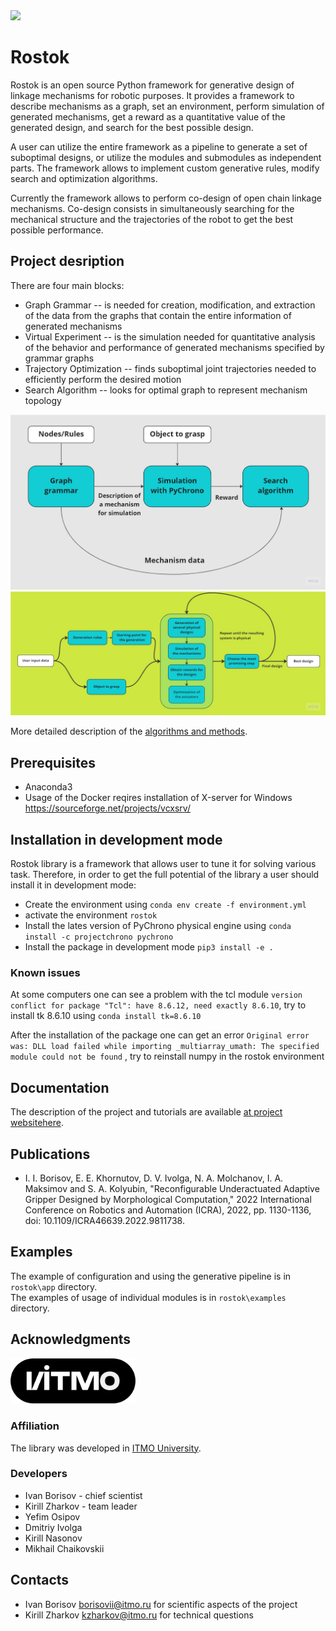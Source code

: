 <img src="./docs/images/logo_rostok.jpg" width="200">

# Rostok

Rostok is an open source Python framework for generative design of linkage mechanisms for robotic purposes. It provides a framework to describe mechanisms as a graph, set an environment, perform simulation of generated mechanisms, get a reward as a quantitative value of the generated design, and search for the best possible design. 

A user can utilize the entire framework as a pipeline to generate a set of suboptimal designs, or utilize the modules and submodules as independent parts. The framework allows to implement custom generative rules, modify search and optimization algorithms. 

Currently the framework allows to perform co-design of open chain linkage mechanisms. Co-design consists in simultaneously searching for the mechanical structure and the trajectories of the robot to get the best possible performance. 

## Project desription

There are four main blocks:  

* Graph Grammar -- is needed for creation, modification, and extraction of the data from the graphs that contain the entire information of generated mechanisms
* Virtual Experiment -- is the simulation needed for quantitative analysis of the behavior  and performance of generated mechanisms specified by grammar graphs
* Trajectory Optimization -- finds suboptimal joint trajectories needed to efficiently perform the desired motion
* Search Algorithm -- looks for optimal graph to represent mechanism topology

![project_general](./docs/images/general_scheme.jpg)
![project_algorithm](./docs/images/Algorithm_shceme.jpg)

More detailed description of the [algorithms and methods](docs/Algorithm.md). 

## Prerequisites

* Anaconda3 
* Usage of the Docker reqires installation of Х-server for Windows https://sourceforge.net/projects/vcxsrv/

## Installation in development mode 

Rostok library is a framework that allows user to tune it for solving various task. Therefore, in order to get the full potential of the library a user should install it in development mode:  

* Create the environment using `conda env create -f environment.yml`
* activate the environment `rostok`  
* Install the lates version of PyChrono physical engine using `conda install -c projectchrono pychrono`  
* Install the package in development mode `pip3 install -e .`  

### Known issues 

At some computers one can see a problem with the tcl module `version conflict for package "Tcl": have 8.6.12, need exactly 8.6.10`, try to install tk 8.6.10 using `conda install tk=8.6.10`

After the installation of the package one can get an error `Original error was: DLL load failed while importing _multiarray_umath: The specified module could not be found` , try to reinstall numpy in the rostok environment

## Documentation

The description of the project and tutorials are available [at project websitehere](https://licaibeerlab.github.io/graph_assembler/).

## Publications

* I. I. Borisov, E. E. Khornutov, D. V. Ivolga, N. A. Molchanov, I. A. Maksimov and S. A. Kolyubin, "Reconfigurable Underactuated Adaptive Gripper Designed by Morphological Computation," 2022 International Conference on Robotics and Automation (ICRA), 2022, pp. 1130-1136, doi: 10.1109/ICRA46639.2022.9811738.

## Examples

The example of configuration and using the generative pipeline is in `rostok\app` directory.  
The examples of usage of individual modules is in `rostok\examples` directory. 

## Acknowledgments
<img src="./docs/images/logo.png" width="200">

### Affiliation

The library was developed in [ITMO University](https://en.itmo.ru/).

### Developers

* Ivan Borisov - chief scientist 
* Kirill Zharkov - team leader
* Yefim Osipov
* Dmitriy Ivolga
* Kirill Nasonov
* Mikhail Chaikovskii

## Contacts

* Ivan Borisov borisovii@itmo.ru for scientific aspects of the project
* Kirill Zharkov kzharkov@itmo.ru for technical questions